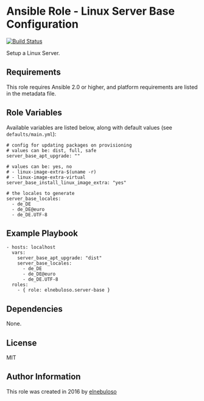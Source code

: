 # Ansible Role - Linux Server Base Configuration

[![Build Status](https://travis-ci.org/elnebuloso/ansible-role-server-base.svg?branch=master)](https://travis-ci.org/elnebuloso/ansible-role-server-base)

Setup a Linux Server.

## Requirements

This role requires Ansible 2.0 or higher, and platform requirements are listed in the metadata file.

## Role Variables

Available variables are listed below, along with default values (see `defaults/main.yml`):

```
# config for updating packages on provisioning
# values can be: dist, full, safe
server_base_apt_upgrade: ""

# values can be: yes, no
# - linux-image-extra-$(uname -r)
# - linux-image-extra-virtual
server_base_install_linux_image_extra: "yes"

# the locales to generate
server_base_locales:
  - de_DE
  - de_DE@euro
  - de_DE.UTF-8
```

## Example Playbook

```
- hosts: localhost
  vars:
    server_base_apt_upgrade: "dist"
    server_base_locales:
      - de_DE
      - de_DE@euro
      - de_DE.UTF-8
  roles:
    - { role: elnebuloso.server-base }
```

## Dependencies

None.

##  License

MIT

##  Author Information

This role was created in 2016 by [elnebuloso](https://github.com/elnebuloso/)